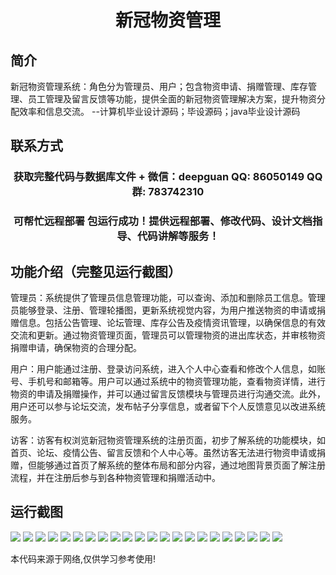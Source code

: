 <p><h1 align="center">新冠物资管理</h1></p>

## 简介
新冠物资管理系统：角色分为管理员、用户；包含物资申请、捐赠管理、库存管理、员工管理及留言反馈等功能，提供全面的新冠物资管理解决方案，提升物资分配效率和信息交流。    --计算机毕业设计源码；毕设源码；java毕业设计源码


## 联系方式
<p><h3 align="center">获取完整代码与数据库文件 + 微信：deepguan QQ: 86050149 QQ群: 783742310</h3></p>
<p><h3 align="center">可帮忙远程部署 包运行成功！提供远程部署、修改代码、设计文档指导、代码讲解等服务！</h3></p>

## 功能介绍（完整见运行截图）
管理员：系统提供了管理员信息管理功能，可以查询、添加和删除员工信息。管理员能够登录、注册、管理轮播图，更新系统视觉内容，为用户推送物资的申请或捐赠信息。包括公告管理、论坛管理、库存公告及疫情资讯管理，以确保信息的有效交流和更新。通过物资管理页面，管理员可以管理物资的进出库状态，并审核物资捐赠申请，确保物资的合理分配。

用户：用户能通过注册、登录访问系统，进入个人中心查看和修改个人信息，如账号、手机号和邮箱等。用户可以通过系统中的物资管理功能，查看物资详情，进行物资的申请及捐赠操作，并可以通过留言反馈模块与管理员进行沟通交流。此外，用户还可以参与论坛交流，发布帖子分享信息，或者留下个人反馈意见以改进系统服务。

访客：访客有权浏览新冠物资管理系统的注册页面，初步了解系统的功能模块，如首页、论坛、疫情公告、留言反馈和个人中心等。虽然访客无法进行物资申请或捐赠，但能够通过首页了解系统的整体布局和部分内容，通过地图背景页面了解注册流程，并在注册后参与到各种物资管理和捐赠活动中。


## 运行截图
![](https://bs-1329754181.cos.ap-shanghai.myqcloud.com/spring/CovidMaterialManagement/img/001.jpg)
![](https://bs-1329754181.cos.ap-shanghai.myqcloud.com/spring/CovidMaterialManagement/img/002.jpg)
![](https://bs-1329754181.cos.ap-shanghai.myqcloud.com/spring/CovidMaterialManagement/img/003.jpg)
![](https://bs-1329754181.cos.ap-shanghai.myqcloud.com/spring/CovidMaterialManagement/img/004.jpg)
![](https://bs-1329754181.cos.ap-shanghai.myqcloud.com/spring/CovidMaterialManagement/img/005.jpg)
![](https://bs-1329754181.cos.ap-shanghai.myqcloud.com/spring/CovidMaterialManagement/img/006.jpg)
![](https://bs-1329754181.cos.ap-shanghai.myqcloud.com/spring/CovidMaterialManagement/img/007.jpg)
![](https://bs-1329754181.cos.ap-shanghai.myqcloud.com/spring/CovidMaterialManagement/img/008.jpg)
![](https://bs-1329754181.cos.ap-shanghai.myqcloud.com/spring/CovidMaterialManagement/img/009.jpg)
![](https://bs-1329754181.cos.ap-shanghai.myqcloud.com/spring/CovidMaterialManagement/img/010.jpg)
![](https://bs-1329754181.cos.ap-shanghai.myqcloud.com/spring/CovidMaterialManagement/img/011.jpg)
![](https://bs-1329754181.cos.ap-shanghai.myqcloud.com/spring/CovidMaterialManagement/img/012.jpg)
![](https://bs-1329754181.cos.ap-shanghai.myqcloud.com/spring/CovidMaterialManagement/img/013.jpg)
![](https://bs-1329754181.cos.ap-shanghai.myqcloud.com/spring/CovidMaterialManagement/img/014.jpg)
![](https://bs-1329754181.cos.ap-shanghai.myqcloud.com/spring/CovidMaterialManagement/img/015.jpg)
![](https://bs-1329754181.cos.ap-shanghai.myqcloud.com/spring/CovidMaterialManagement/img/016.jpg)
![](https://bs-1329754181.cos.ap-shanghai.myqcloud.com/spring/CovidMaterialManagement/img/017.jpg)
![](https://bs-1329754181.cos.ap-shanghai.myqcloud.com/spring/CovidMaterialManagement/img/018.jpg)
![](https://bs-1329754181.cos.ap-shanghai.myqcloud.com/spring/CovidMaterialManagement/img/019.jpg)
![](https://bs-1329754181.cos.ap-shanghai.myqcloud.com/spring/CovidMaterialManagement/img/020.jpg)
![](https://bs-1329754181.cos.ap-shanghai.myqcloud.com/spring/CovidMaterialManagement/img/021.jpg)
![](https://bs-1329754181.cos.ap-shanghai.myqcloud.com/spring/CovidMaterialManagement/img/022.jpg)

<p>本代码来源于网络,仅供学习参考使用!</p>
